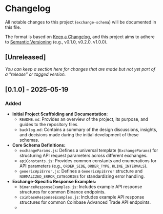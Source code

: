 # Changelog

All notable changes to this project (`exchange-schema`) will be documented in this file.

The format is based on [Keep a Changelog](https://keepachangelog.com/en/1.0.0/),
and this project aims to adhere to [Semantic Versioning](https://semver.org/spec/v2.0.0.html) (e.g., v0.1.0, v0.2.0, v1.0.0).

## [Unreleased]
_You can keep a section here for changes that are made but not yet part of a "release" or tagged version._

## [0.1.0] - 2025-05-19

### Added
- **Initial Project Scaffolding and Documentation:**
    - `README.md`: Provides an overview of the project, its purpose, and guides to the repository files.
    - `backlog.md`: Contains a summary of the design discussions, insights, and decisions made during the initial development of these schemas.
- **Core Schema Definitions:**
    - `exchangeParams.js`: Defines a universal template (`ExchangeParams`) for structuring API request parameters across different exchanges.
    - `apiConstants.js`: Provides common constants and enumerations for API parameters (e.g., `ORDER_SIDE`, `ORDER_TYPE`, `KLINE_INTERVALS`).
    - `genericApiError.js`: Defines a `GenericApiError` structure and `NORMALIZED_ERROR_CATEGORIES` for standardizing error handling.
- **Exchange-Specific Response Examples:**
    - `binanceResponseExamples.js`: Includes example API response structures for common Binance endpoints.
    - `coinbaseResponseExamples.js`: Includes example API response structures for common Coinbase Advanced Trade API endpoints.
    - 
